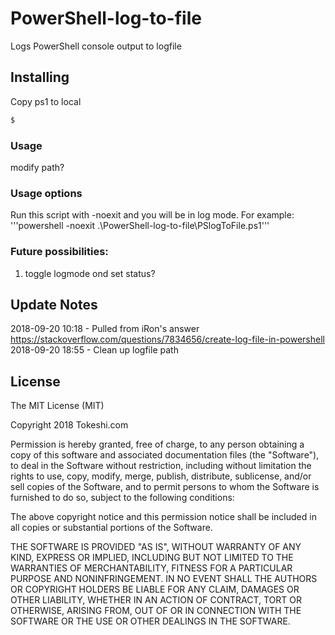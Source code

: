 # PowerShell-log-to-file
Logs PowerShell console output to logfile

## Installing
Copy ps1 to local 
```powershell
$
```

### Usage
modify path?

### Usage options
Run this script with -noexit and you will be in log mode.
For example: 
'''powershell -noexit .\PowerShell-log-to-file\PSlogToFile.ps1'''

### Future possibilities:
1.  toggle logmode ond set status?


## Update Notes
2018-09-20 10:18 - Pulled from iRon's answer https://stackoverflow.com/questions/7834656/create-log-file-in-powershell
2018-09-20 18:55 - Clean up logfile path



## License

The MIT License (MIT)

Copyright 2018 Tokeshi.com

Permission is hereby granted, free of charge, to any person obtaining a copy
of this software and associated documentation files (the "Software"), to deal
in the Software without restriction, including without limitation the rights
to use, copy, modify, merge, publish, distribute, sublicense, and/or sell
copies of the Software, and to permit persons to whom the Software is
furnished to do so, subject to the following conditions:

The above copyright notice and this permission notice shall be included in
all copies or substantial portions of the Software.

THE SOFTWARE IS PROVIDED "AS IS", WITHOUT WARRANTY OF ANY KIND, EXPRESS OR
IMPLIED, INCLUDING BUT NOT LIMITED TO THE WARRANTIES OF MERCHANTABILITY,
FITNESS FOR A PARTICULAR PURPOSE AND NONINFRINGEMENT. IN NO EVENT SHALL THE
AUTHORS OR COPYRIGHT HOLDERS BE LIABLE FOR ANY CLAIM, DAMAGES OR OTHER
LIABILITY, WHETHER IN AN ACTION OF CONTRACT, TORT OR OTHERWISE, ARISING FROM,
OUT OF OR IN CONNECTION WITH THE SOFTWARE OR THE USE OR OTHER DEALINGS IN
THE SOFTWARE.

